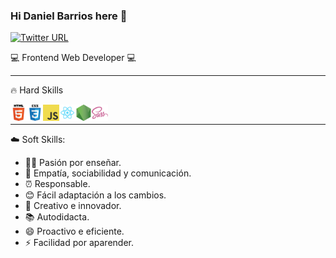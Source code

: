 ### Hi Daniel Barrios here 👋
[![Twitter URL](https://img.shields.io/twitter/url?label=Daniel%20Barrios&logo=twitter&logoColor=1DA1F2&style=for-the-badge&url=https%3A%2F%2Ftwitter.com%2Fdanigerson19)](https://mobile.twitter.com/danigerson19)

💻 Frontend Web Developer 💻

---

🔥 Hard Skills

<img align="left" alt="HTML5" width="26px" src="https://raw.githubusercontent.com/github/explore/80688e429a7d4ef2fca1e82350fe8e3517d3494d/topics/html/html.png" style="max-width:100%;">
<img align="left" alt="CSS3" width="26px" src="https://raw.githubusercontent.com/github/explore/80688e429a7d4ef2fca1e82350fe8e3517d3494d/topics/css/css.png" style="max-width:100%;">
<img align="left" alt="JavaScript" width="26px" src="https://raw.githubusercontent.com/github/explore/80688e429a7d4ef2fca1e82350fe8e3517d3494d/topics/javascript/javascript.png" style="max-width:100%;">
<img align="left" alt="JavaScript" width="26px" src="https://raw.githubusercontent.com/github/explore/80688e429a7d4ef2fca1e82350fe8e3517d3494d/topics/react/react.png" style="max-width:100%;">
<img align="left" alt="JavaScript" width="26px" src="https://raw.githubusercontent.com/github/explore/80688e429a7d4ef2fca1e82350fe8e3517d3494d/topics/nodejs/nodejs.png" style="max-width:100%;">
<img align="left" alt="JavaScript" width="26px" src="https://raw.githubusercontent.com/github/explore/80688e429a7d4ef2fca1e82350fe8e3517d3494d/topics/sass/sass.png" style="max-width:100%;">
<br>

---

☁️ Soft Skills:

- 👨‍🏫 Pasión por enseñar.
- 🌱 Empatía, sociabilidad y comunicación.
- ⏰ Responsable.
- 😊 Fácil adaptación a los cambios.
- 🎨 Creativo e innovador.
- 📚 Autodidacta.
- 😄 Proactivo e eficiente.
- ⚡ Facilidad por aparender.
